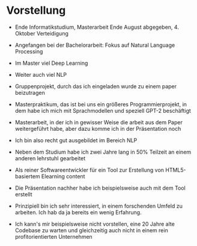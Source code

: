 # Vorstellung

- Ende Informatikstudium, Masterarbeit Ende August abgegeben, 4. Oktober Verteidigung
- Angefangen bei der Bachelorarbeit: Fokus auf Natural Language Processing
- Im Master viel Deep Learning
- Weiter auch viel NLP
- Gruppenprojekt, durch das ich eingeladen wurde zu einem paper beizutragen
- Masterpraktikum, das ist bei uns ein größeres Programmierprojekt, in dem habe ich mich mit Sprachmodellen und speziell GPT-2 beschäftigt
- Masterarbeit, in der ich in gewisser Weise die arbeit aus dem Paper weitergeführt habe, aber dazu komme ich in der Präsentation noch
- Ich bin also recht gut ausgebildet im Bereich NLP

- Neben dem Studium habe ich zwei Jahre lang in 50% Teilzeit an einem anderen lehrstuhl gearbeitet
- Als reiner Softwareentwickler für ein Tool zur Erstellung von HTML5-basiertem Elearning content
- Die Präsentation nachher habe ich beispielsweise auch mit dem Tool erstellt

- Prinzipiell bin ich sehr interessiert, in einem forschenden Umfeld zu arbeiten. Ich hab da ja bereits ein wenig Erfahrung. 
- Ich kann's mir beispielsweise nicht vorstellen, eine 20 Jahre alte Codebase zu warten und gleichzeitig auch nicht in einem rein profitorientierten Unternehmen